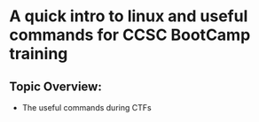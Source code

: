 # A quick intro to linux and useful commands for CCSC BootCamp training

## Topic Overview:
- The useful commands during CTFs 
